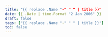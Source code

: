 ```yaml
---
title: "{{ replace .Name "-" " " | title }}"
date: {{ .Date | time.Format "2 Jan 2006" }}
draft: false
tags: ["{{ replace .Name "-" " " | title }}"]
toc: false
---
```

